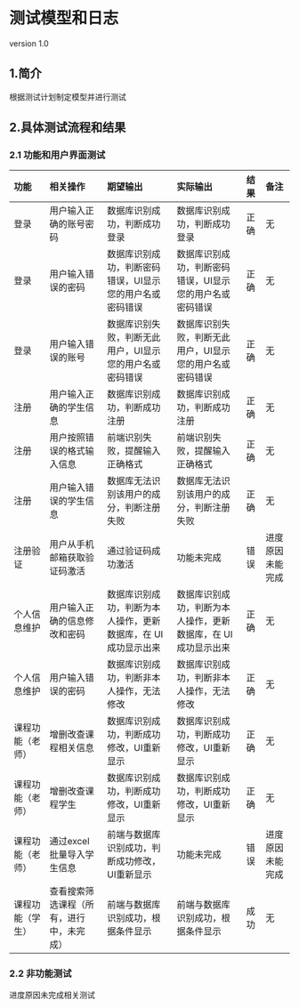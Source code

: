 # 测试模型和日志
version 1.0

## 1.简介
根据测试计划制定模型并进行测试

## 2.具体测试流程和结果

### 2.1 功能和用户界面测试

| 功能 | 相关操作 | 期望输出 | 实际输出 | 结果 | 备注 |
| :----- | :----- | :----- | :----- | :----- | :----- |
| 登录 | 用户输入正确的账号密码 | 数据库识别成功，判断成功登录 | 数据库识别成功，判断成功登录 | 正确 | 无 |
| 登录 | 用户输入错误的密码 | 数据库识别成功，判断密码错误，UI显示您的用户名或密码错误 | 数据库识别成功，判断密码错误，UI显示您的用户名或密码错误 | 正确 | 无 |
| 登录 | 用户输入错误的账号 | 数据库识别失败，判断无此用户，UI显示您的用户名或密码错误 | 数据库识别失败，判断无此用户，UI显示您的用户名或密码错误 | 正确 | 无 |
| 注册 | 用户输入正确的学生信息 | 数据库识别成功，判断成功注册 | 数据库识别成功，判断成功注册 | 正确 | 无 |
| 注册 | 用户按照错误的格式输入信息 | 前端识别失败，提醒输入正确格式 | 前端识别失败，提醒输入正确格式 | 正确 | 无 |
| 注册 | 用户输入错误的学生信息 | 数据库无法识别该用户的成分，判断注册失败 | 数据库无法识别该用户的成分，判断注册失败 | 正确 | 无 |
| 注册验证 | 用户从手机邮箱获取验证码激活 | 通过验证码成功激活 | 功能未完成 | 错误 | 进度原因未能完成 |
| 个人信息维护 | 用户输入正确的信息修改和密码 | 数据库识别成功，判断为本人操作，更新数据库，在 UI成功显示出来 | 数据库识别成功，判断为本人操作，更新数据库，在 UI成功显示出来 | 正确 | 无 |
| 个人信息维护 | 用户输入错误的密码 | 数据库识别成功，判断非本人操作，无法修改 | 数据库识别成功，判断非本人操作，无法修改 | 正确 | 无 |
| 课程功能（老师） | 增删改查课程相关信息 | 数据库识别成功，判断成功修改，UI重新显示 | 数据库识别成功，判断成功修改，UI重新显示 | 正确 | 无 |
| 课程功能（老师） | 增删改查课程学生 | 数据库识别成功，判断成功修改，UI重新显示 | 数据库识别成功，判断成功修改，UI重新显示 | 正确 | 无 |
| 课程功能（老师） | 通过excel批量导入学生信息 | 前端与数据库识别成功，判断成功修改，UI重新显示 | 功能未完成 | 错误 | 进度原因未能完成 |
| 课程功能（学生） | 查看搜索筛选课程（所有，进行中，未完成）| 前端与数据库识别成功，根据条件显示 | 前端与数据库识别成功，根据条件显示 | 成功 | 无 |

### 2.2 非功能测试
进度原因未完成相关测试
